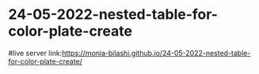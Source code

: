 # 24-05-2022-nested-table-for-color-plate-create
#live server link:https://monia-bilashi.github.io/24-05-2022-nested-table-for-color-plate-create/
